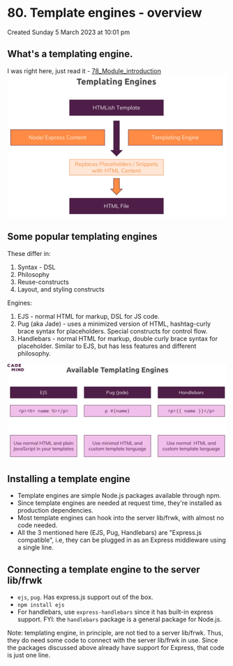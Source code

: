 # 80. Template engines - overview
Created Sunday 5 March 2023 at 10:01 pm

## What's a templating engine.
I was right here, just read it - [78_Module_introduction](78_Module_introduction.md)
![](../../../../assets/80_Template_engines_overview-image-1-bb4042ab.png)


## Some popular templating engines
These differ in:
1. Syntax - DSL
2. Philosophy
3. Reuse-constructs
4. Layout, and styling constructs

Engines:
1. EJS - normal HTML for markup, DSL for JS code.
2. Pug (aka Jade) - uses a minimized version of HTML, hashtag-curly brace syntax for placeholders. Special constructs for control flow.
3. Handlebars - normal HTML for markup, double curly brace syntax for placeholder. Similar to EJS, but has less features and different philosophy.

![](../../../../assets/80_Template_engines_overview-image-2-bb4042ab.png)


## Installing a template engine
- Template engines are simple Node.js packages available through npm.
- Since template engines are needed at request time, they're installed as production dependencies.
- Most template engines can hook into the server lib/frwk, with almost no code needed.
- All the 3 mentioned here (EJS, Pug, Handlebars) are "Express.js compatible", i.e, they can be plugged in as an Express middleware using a single line.


## Connecting a template engine to the server lib/frwk
- `ejs`, `pug`. Has express.js support out of the box.
- `npm install ejs`
- For handlebars, use `express-handlebars` since it has built-in express support. FYI: the `handlebars` package is a general package for Node.js.

Note: templating engine, in principle, are not tied to a server lib/frwk. Thus, they do need some code to connect with the server lib/frwk in use. Since the packages discussed above already have support for Express, that code is just one line.
